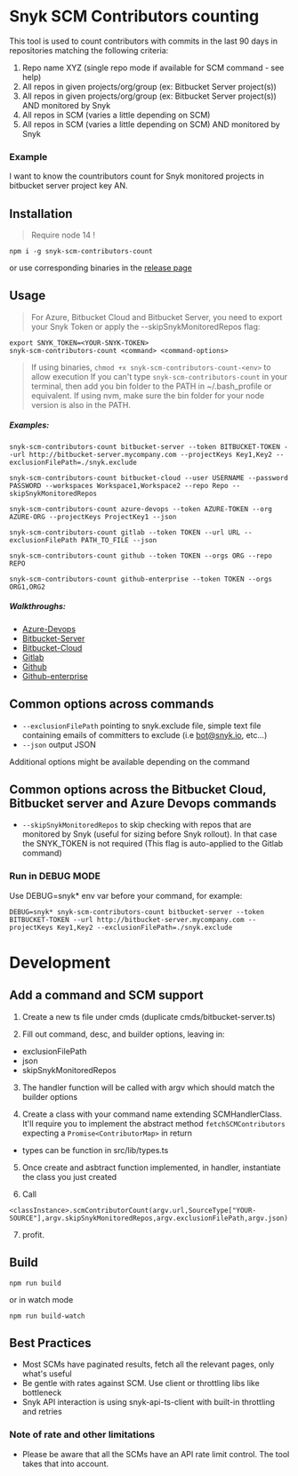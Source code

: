 # Snyk SCM Contributors counting

This tool is used to count contributors with commits in the last 90 days in repositories matching the following criteria:
1. Repo name XYZ (single repo mode if available for SCM command - see help)
2. All repos in given projects/org/group (ex: Bitbucket Server project(s))
3. All repos in given projects/org/group (ex: Bitbucket Server project(s)) AND monitored by Snyk
4. All repos in SCM (varies a little depending on SCM)
5. All repos in SCM (varies a little depending on SCM) AND monitored by Snyk
 
### Example
I want to know the countributors count for Snyk monitored projects in bitbucket server project key AN.

## Installation
> Require node 14 !

```
npm i -g snyk-scm-contributors-count
```
or use corresponding binaries in the [release page](https://github.com/snyk-tech-services/snyk-scm-contributors-count/releases)


## Usage

> For Azure, Bitbucket Cloud and Bitbucket Server, you need to export your Snyk Token or apply the --skipSnykMonitoredRepos flag:
```
export SNYK_TOKEN=<YOUR-SNYK-TOKEN>
snyk-scm-contributors-count <command> <command-options>
```
> If using binaries, `chmod +x snyk-scm-contributors-count-<env>` to allow execution
> If you can't type `snyk-scm-contributors-count` in your terminal, then add you bin folder to the PATH in ~/.bash_profile or equivalent.
> If using nvm, make sure the bin folder for your node version is also in the PATH.


##### Examples: 
```
snyk-scm-contributors-count bitbucket-server --token BITBUCKET-TOKEN --url http://bitbucket-server.mycompany.com --projectKeys Key1,Key2 --exclusionFilePath=./snyk.exclude
```

```
snyk-scm-contributors-count bitbucket-cloud --user USERNAME --password PASSWORD --workspaces Workspace1,Workspace2 --repo Repo --skipSnykMonitoredRepos
```

```
snyk-scm-contributors-count azure-devops --token AZURE-TOKEN --org AZURE-ORG --projectKeys ProjectKey1 --json
```

```
snyk-scm-contributors-count gitlab --token TOKEN --url URL --exclusionFilePath PATH_TO_FILE --json
```

```
snyk-scm-contributors-count github --token TOKEN --orgs ORG --repo REPO
```
```
snyk-scm-contributors-count github-enterprise --token TOKEN --orgs ORG1,ORG2
```

##### Walkthroughs: 
- [Azure-Devops](./docs/azure-example.md)
- [Bitbucket-Server](./docs/bitbucket-server-example.md)
- [Bitbucket-Cloud](./docs/bitbucket-cloud-example.md)
- [Gitlab](./docs/gitlab-example.md)
- [Github](./docs/github-example.md)
- [Github-enterprise](./docs/github-enterprise-example.md)

## Common options across commands
- `--exclusionFilePath` pointing to snyk.exclude file, simple text file containing emails of committers to exclude (i.e bot@snyk.io, etc...)
- `--json` output JSON

Additional options might be available depending on the command

## Common options across the Bitbucket Cloud, Bitbucket server and Azure Devops commands
- `--skipSnykMonitoredRepos` to skip checking with repos that are monitored by Snyk (useful for sizing before Snyk rollout). In that case the SNYK_TOKEN is not required (This flag is auto-applied to the Gitlab command)

### Run in DEBUG MODE
Use DEBUG=snyk* env var before your command, for example:
```
DEBUG=snyk* snyk-scm-contributors-count bitbucket-server --token BITBUCKET-TOKEN --url http://bitbucket-server.mycompany.com --projectKeys Key1,Key2 --exclusionFilePath=./snyk.exclude
```



# Development


## Add a command and SCM support

1. Create a new ts file under cmds (duplicate cmds/bitbucket-server.ts)

2. Fill out command, desc, and builder options, leaving in:
- exclusionFilePath
- json
- skipSnykMonitoredRepos

3. The handler function will be called with argv which should match the builder options

4. Create a class with your command name extending SCMHandlerClass.
It'll require you to implement the abstract method `fetchSCMContributors` expecting a `Promise<ContributorMap>` in return
- types can be function in src/lib/types.ts

5. Once create and asbtract function implemented, in handler, instantiate the class you just created

6. Call 
```
<classInstance>.scmContributorCount(argv.url,SourceType["YOUR-SOURCE"],argv.skipSnykMonitoredRepos,argv.exclusionFilePath,argv.json)
```

7. profit.

## Build
```
npm run build
```
or in watch mode
```
npm run build-watch
```

## Best Practices
- Most SCMs have paginated results, fetch all the relevant pages, only what's useful
- Be gentle with rates against SCM. Use client or throttling libs like bottleneck
- Snyk API interaction is using snyk-api-ts-client with built-in throttling and retries

### Note of rate and other limitations
- Please be aware that all the SCMs have an API rate limit control. The tool takes that into account.